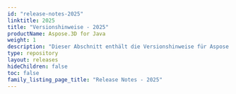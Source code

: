 ```yaml
---
id: "release-notes-2025"
linktitle: 2025
title: "Versionshinweise - 2025"
productName: Aspose.3D for Java
weight: 1
description: "Dieser Abschnitt enthält die Versionshinweise für Aspose.3D für Java für das Jahr 2025. In diesen Versionshinweisen veröffentlichen wir die Liste der in der aktuellen Version behobenen Probleme sowie alle öffentlichen API- und Verhaltensänderungen."
type: repository
layout: releases
hideChildren: false
toc: false
family_listing_page_title: "Release Notes - 2025"
---
```


